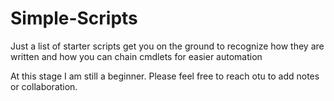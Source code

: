 # Simple-Scripts
Just a list of starter scripts get you on the ground to recognize how they are written and how you can chain cmdlets for easier automation

At this stage I am still a beginner. Please feel free to reach otu to add notes or collaboration.
